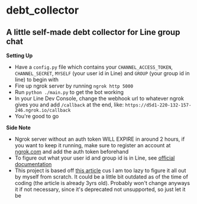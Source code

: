 # debt_collector

## A little self-made debt collector for Line group chat

**Setting Up**

-   Have a `config.py` file which contains your `CHANNEL_ACCESS_TOKEN`, `CHANNEL_SECRET`, `MYSELF` (your user id in Line) and `GROUP` (your group id in line) to begin with
-   Fire up ngrok server by running `ngrok http 5000`
-   Run `python ./main.py` to get the bot working
-   In your Line Dev Console, change the webhook url to whatever ngrok gives you and add `/callback` at the end, like: `https://d5d1-220-132-157-246.ngrok.io/callback`
-   You're good to go

**Side Note**

-   Ngrok server without an auth token WILL EXPIRE in around 2 hours, if you want to keep it running, make sure to register an account at [ngrok.com](https://ngrok.com/) and add the auth token beforehand
-   To figure out what your user id and group id is in Line, see [official documentation](https://developers.line.biz/en/reference/messaging-api/#source-group)
-   This project is based off [this article](https://ithelp.ithome.com.tw/articles/10229943) cus I am too lazy to figure it all out by myself from scratch. It could be a little bit outdated as of the time of coding (the article is already 3yrs old). Probably won't change anyways it if not necessary, since it's deprecated not unsupported, so just let it be

